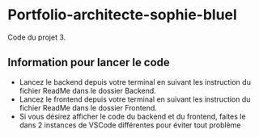 # Portfolio-architecte-sophie-bluel

Code du projet 3.

## Information pour lancer le code

 - Lancez le backend depuis votre terminal en suivant les instruction du fichier ReadMe dans le dossier Backend.
 - Lancez le frontend depuis votre terminal en suivant les instruction du fichier ReadMe dans le dossier Frontend.
 - Si vous désirez afficher le code du backend et du frontend, faites le dans 2 instances de VSCode différentes pour éviter tout problème
